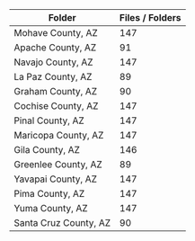 | Folder                |   Files / Folders |
|-----------------------|-------------------|
| Mohave County, AZ     |               147 |
| Apache County, AZ     |                91 |
| Navajo County, AZ     |               147 |
| La Paz County, AZ     |                89 |
| Graham County, AZ     |                90 |
| Cochise County, AZ    |               147 |
| Pinal County, AZ      |               147 |
| Maricopa County, AZ   |               147 |
| Gila County, AZ       |               146 |
| Greenlee County, AZ   |                89 |
| Yavapai County, AZ    |               147 |
| Pima County, AZ       |               147 |
| Yuma County, AZ       |               147 |
| Santa Cruz County, AZ |                90 |